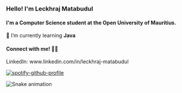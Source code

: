<h3 align="left">Hello! I'm Leckhraj Matabudul </h3>
<h4 align="left">I'm a Computer Science student at the Open University of Mauritius.</h4>

🌱 I’m currently learning **Java**

<h4 align="left">Connect with me! 🤝🏼 </h4>
LinkedIn: www.linkedin.com/in/leckhraj-matabudul
  
[![spotify-github-profile](https://spotify-github-profile.kittinanx.com/api/view?uid=sw6u1eviquzouyctc0x1hffrt&cover_image=true&theme=natemoo-re&show_offline=false&background_color=121212&interchange=false&bar_color=53b14f&bar_color_cover=true)](https://github.com/kittinan/spotify-github-profile)

![Snake animation](https://github.com/thepiyushmalhotra/thepiyushmalhotra/blob/output/github-contribution-grid-snake.svg)
